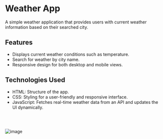 # Weather App
A simple weather application that provides users with current weather information based on their searched city.


## Features
- Displays current weather conditions such as temperature.
- Search for weather by city name.
- Responsive design for both desktop and mobile views.
## Technologies Used
- HTML: Structure of the app.
- CSS: Styling for a user-friendly and responsive interface.
- JavaScript: Fetches real-time weather data from an API and updates the UI dynamically.
<br>
<br>

![image](https://github.com/user-attachments/assets/dad94dd6-62ea-44b6-a97a-722dceb05c04)
